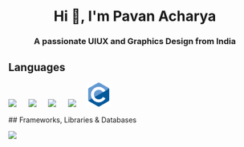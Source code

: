 <h1 align="center">Hi 👋, I'm Pavan Acharya</h1>
<h3 align="center">A passionate UIUX and Graphics Design from India</h3>

## Languages
<p align="center">
   
   <img src="https://www.svgrepo.com/show/349402/html5.svg" height="50px">&nbsp;&nbsp;&nbsp;&nbsp;&nbsp;
   <img src="https://www.svgrepo.com/show/349330/css3.svg"  height="50px">&nbsp;&nbsp;&nbsp;&nbsp;&nbsp;
   <img src="https://www.svgrepo.com/show/349419/javascript.svg" height="50px">&nbsp;&nbsp;&nbsp;&nbsp;&nbsp;
   <img src="https://www.svgrepo.com/show/374016/python.svg" height="50px">&nbsp;&nbsp;&nbsp;&nbsp;
   <img src="https://raw.githubusercontent.com/devicons/devicon/master/icons/c/c-original.svg" height="50px">&nbsp;&nbsp;&nbsp;&nbsp;&nbsp;
</p>
## Frameworks, Libraries & Databases
<p align="left">
   <img src="https://www.svgrepo.com/show/355190/reactjs.svg" height="50px">&nbsp;&nbsp;&nbsp;&nbsp;&nbsp;
</p>
